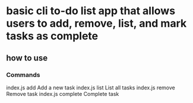 # basic cli to-do list app that allows users to add, remove, list, and mark tasks as complete

## how to use

### Commands

  index.js add       Add a new task
  index.js list      List all tasks
  index.js remove    Remove task
  index.js complete  Complete task
